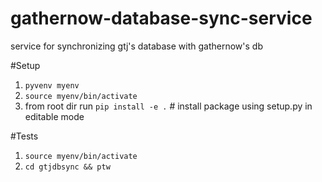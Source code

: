# gathernow-database-sync-service
service for synchronizing gtj's database with gathernow's db


#Setup

1. `pyvenv myenv`
2. `source myenv/bin/activate`
3. from root dir run `pip install -e .`  # install package using setup.py in editable mode

#Tests

1. `source myenv/bin/activate`
2. `cd gtjdbsync && ptw`
